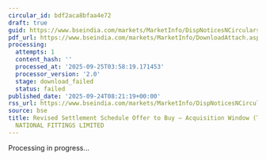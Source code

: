```yaml
---
circular_id: bdf2aca8bfaa4e72
draft: true
guid: https://www.bseindia.com/markets/MarketInfo/DispNoticesNCirculars.aspx?Noticeid={6C575BF9-A6B4-40A8-B20F-07E2121BDC92}&noticeno=20250924-9&dt=09/24/2025&icount=9&totcount=75&flag=0
pdf_url: https://www.bseindia.com/markets/MarketInfo/DownloadAttach.aspx?id=20250924-9&attachedId=
processing:
  attempts: 1
  content_hash: ''
  processed_at: '2025-09-25T03:58:19.171453'
  processor_version: '2.0'
  stage: download_failed
  status: failed
published_date: '2025-09-24T08:21:19+00:00'
rss_url: https://www.bseindia.com/markets/MarketInfo/DispNoticesNCirculars.aspx?Noticeid={6C575BF9-A6B4-40A8-B20F-07E2121BDC92}&noticeno=20250924-9&dt=09/24/2025&icount=9&totcount=75&flag=0
source: bse
title: Revised Settlement Schedule Offer to Buy – Acquisition Window (Takeover) for
  NATIONAL FITTINGS LIMITED
---
```


Processing in progress...
